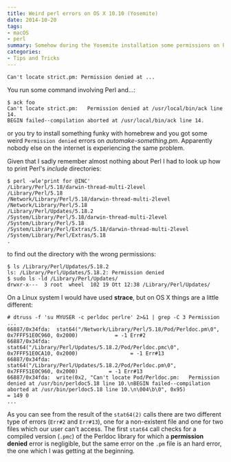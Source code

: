 ```yaml
---
title: Weird perl errors on OS X 10.10 (Yosemite)
date: 2014-10-20
tags:
- macOS
- perl
summary: Somehow during the Yosemite installation some permissions on Perl directories got messed up.
categories:
- Tips and Tricks
---
```


```
Can't locate strict.pm: Permission denied at ...
```

You run some command involving Perl and...:

    $ ack foo
    Can't locate strict.pm:   Permission denied at /usr/local/bin/ack line 14.
    BEGIN failed--compilation aborted at /usr/local/bin/ack line 14.

or you try to install something funky with homebrew and you got some weird `Permission denied` errors on *automake-something.pm*. Apparently nobody else on the internet is experiencing the same problem.

Given that I sadly remember almost nothing about Perl I had to look up how to print Perl's *include* directories:

```
$ perl -wle'print for @INC'
/Library/Perl/5.18/darwin-thread-multi-2level
/Library/Perl/5.18
/Network/Library/Perl/5.18/darwin-thread-multi-2level
/Network/Library/Perl/5.18
/Library/Perl/Updates/5.18.2
/System/Library/Perl/5.18/darwin-thread-multi-2level
/System/Library/Perl/5.18
/System/Library/Perl/Extras/5.18/darwin-thread-multi-2level
/System/Library/Perl/Extras/5.18
.
```

to find out the directory with the wrong permissions:

    $ ls /Library/Perl/Updates/5.18.2
    ls: /Library/Perl/Updates/5.18.2: Permission denied
    $ sudo ls -ld /Library/Perl/Updates/
    drwxr-x---  3 root  wheel  102 19 Ott 12:38 /Library/Perl/Updates/

On a Linux system I would have used **strace**, but on OS X things are a little different:

    # dtruss -f 'su MYUSER -c perldoc perlre' 2>&1 | grep -C 3 Permission
    ...
    66887/0x34fda:  stat64("/Network/Library/Perl/5.18/Pod/Perldoc.pm\0", 0x7FFF51E0C960, 0x2000)            = -1 Err#2
    66887/0x34fda:  stat64("/Library/Perl/Updates/5.18.2/Pod/Perldoc.pmc\0", 0x7FFF51E0CA10, 0x2000)                 = -1 Err#13
    66887/0x34fda:  stat64("/Library/Perl/Updates/5.18.2/Pod/Perldoc.pm\0", 0x7FFF51E0C960, 0x2000)          = -1 Err#13
    66887/0x34fda:  write(0x2, "Can't locate Pod/Perldoc.pm:   Permission denied at /usr/bin/perldoc5.18 line 10.\nBEGIN failed--compilation aborted at /usr/bin/perldoc5.18 line 10.\n\004\b\0", 0x95)                 = 149 0
    ...

As you can see from the result of the `stat64(2)` calls there are two different type of errors (`Err#2` and `Err#13`), one for a non-existent file and one for two files which our user can't access. The first `stat64` call checks for a compiled version (`.pmc`) of the Perldoc library for which a **permission denied** error is negligible, but the same error on the `.pm` file is an hard error, the one which I was getting at the beginning.
